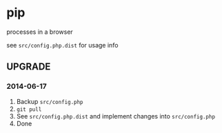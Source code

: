 # pip

processes in a browser

see `src/config.php.dist` for usage info

## UPGRADE

### 2014-06-17

1. Backup `src/config.php`
2. `git pull`
3. See `src/config.php.dist` and implement changes into `src/config.php`
4. Done

